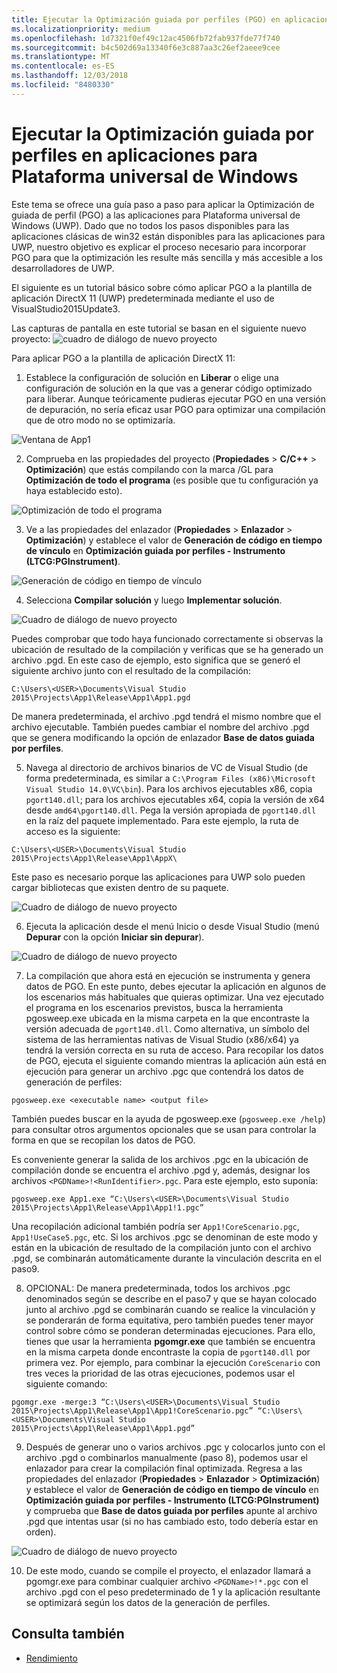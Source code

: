 ```yaml
---
title: Ejecutar la Optimización guiada por perfiles (PGO) en aplicaciones para Plataforma universal de Windows (UWP)
ms.localizationpriority: medium
ms.openlocfilehash: 1d7321f0ef49c12ac4506fb72fab937fde77f740
ms.sourcegitcommit: b4c502d69a13340f6e3c887aa3c26ef2aeee9cee
ms.translationtype: MT
ms.contentlocale: es-ES
ms.lasthandoff: 12/03/2018
ms.locfileid: "8480330"
---
```

# <a name="running-profile-guided-optimization-on-universal-windows-platform-apps"></a>Ejecutar la Optimización guiada por perfiles en aplicaciones para Plataforma universal de Windows 
 
Este tema se ofrece una guía paso a paso para aplicar la Optimización de guiada de perfil (PGO) a las aplicaciones para Plataforma universal de Windows (UWP). Dado que no todos los pasos disponibles para las aplicaciones clásicas de win32 están disponibles para las aplicaciones para UWP, nuestro objetivo es explicar el proceso necesario para incorporar PGO para que la optimización les resulte más sencilla y más accesible a los desarrolladores de UWP.

El siguiente es un tutorial básico sobre cómo aplicar PGO a la plantilla de aplicación DirectX 11 (UWP) predeterminada mediante el uso de VisualStudio2015Update3.
 
Las capturas de pantalla en este tutorial se basan en el siguiente nuevo proyecto: ![cuadro de diálogo de nuevo proyecto](images/pgo-001.png)

Para aplicar PGO a la plantilla de aplicación DirectX 11:

1. Establece la configuración de solución en **Liberar** o elige una configuración de solución en la que vas a generar código optimizado para liberar. Aunque teóricamente pudieras ejecutar PGO en una versión de depuración, no sería eficaz usar PGO para optimizar una compilación que de otro modo no se optimizaría. 
 
 ![Ventana de App1](images/pgo-002.png)
 
2. Comprueba en las propiedades del proyecto (**Propiedades** > **C/C++** > **Optimización**) que estás compilando con la marca /GL para **Optimización de todo el programa** (es posible que tu configuración ya haya establecido esto).

 ![Optimización de todo el programa](images/pgo-003.png)

3. Ve a las propiedades del enlazador (**Propiedades** > **Enlazador** > **Optimización**) y establece el valor de **Generación de código en tiempo de vínculo** en **Optimización guiada por perfiles - Instrumento (LTCG:PGInstrument)**.
 
 ![Generación de código en tiempo de vínculo](images/pgo-004.png)

4. Selecciona **Compilar solución** y luego **Implementar solución**. 

 ![Cuadro de diálogo de nuevo proyecto](images/pgo-005.png)
 
 Puedes comprobar que todo haya funcionado correctamente si observas la ubicación de resultado de la compilación y verificas que se ha generado un archivo .pgd. En este caso de ejemplo, esto significa que se generó el siguiente archivo junto con el resultado de la compilación:
 
 `C:\Users\<USER>\Documents\Visual Studio 2015\Projects\App1\Release\App1\App1.pgd`

 De manera predeterminada, el archivo .pgd tendrá el mismo nombre que el archivo ejecutable. También puedes cambiar el nombre del archivo .pgd que se genera modificando la opción de enlazador **Base de datos guiada por perfiles**. 
 
5. Navega al directorio de archivos binarios de VC de Visual Studio (de forma predeterminada, es similar a `C:\Program Files (x86)\Microsoft Visual Studio 14.0\VC\bin`). Para los archivos ejecutables x86, copia `pgort140.dll`; para los archivos ejecutables x64, copia la versión de x64 desde `amd64\pgort140.dll`. Pega la versión apropiada de `pgort140.dll` en la raíz del paquete implementado. Para este ejemplo, la ruta de acceso es la siguiente:

 `C:\Users\<USER>\Documents\Visual Studio 2015\Projects\App1\Release\App1\AppX\`

 Este paso es necesario porque las aplicaciones para UWP solo pueden cargar bibliotecas que existen dentro de su paquete.

 ![Cuadro de diálogo de nuevo proyecto](images/pgo-006.png)
 
6. Ejecuta la aplicación desde el menú Inicio o desde Visual Studio (menú **Depurar** con la opción **Iniciar sin depurar**). 

 ![Cuadro de diálogo de nuevo proyecto](images/pgo-007.png)
 
7. La compilación que ahora está en ejecución se instrumenta y genera datos de PGO. En este punto, debes ejecutar la aplicación en algunos de los escenarios más habituales que quieras optimizar. Una vez ejecutado el programa en los escenarios previstos, busca la herramienta pgosweep.exe ubicada en la misma carpeta en la que encontraste la versión adecuada de `pgort140.dll`. Como alternativa, un símbolo del sistema de las herramientas nativas de Visual Studio (x86/x64) ya tendrá la versión correcta en su ruta de acceso. Para recopilar los datos de PGO, ejecuta el siguiente comando mientras la aplicación aún está en ejecución para generar un archivo .pgc que contendrá los datos de generación de perfiles:
 
  `pgosweep.exe <executable name> <output file>` 
 
  También puedes buscar en la ayuda de pgosweep.exe (`pgosweep.exe /help`) para consultar otros argumentos opcionales que se usan para controlar la forma en que se recopilan los datos de PGO.
 
  Es conveniente generar la salida de los archivos .pgc en la ubicación de compilación donde se encuentra el archivo .pgd y, además, designar los archivos `<PGDName>!<RunIdentifier>.pgc`. Para este ejemplo, esto suponía:
 
  ```
  pgosweep.exe App1.exe “C:\Users\<USER>\Documents\Visual Studio 2015\Projects\App1\Release\App1\App1!1.pgc”
  ```
 
  Una recopilación adicional también podría ser `App1!CoreScenario.pgc`, `App1!UseCase5.pgc`, etc. Si los archivos .pgc se denominan de este modo y están en la ubicación de resultado de la compilación junto con el archivo .pgd, se combinarán automáticamente durante la vinculación descrita en el paso9.
 
8. OPCIONAL: De manera predeterminada, todos los archivos .pgc denominados según se describe en el paso7 y que se hayan colocado junto al archivo .pgd se combinarán cuando se realice la vinculación y se ponderarán de forma equitativa, pero también puedes tener mayor control sobre cómo se ponderan determinadas ejecuciones. Para ello, tienes que usar la herramienta **pgomgr.exe** que también se encuentra en la misma carpeta donde encontraste la copia de `pgort140.dll` por primera vez. Por ejemplo, para combinar la ejecución `CoreScenario` con tres veces la prioridad de las otras ejecuciones, podemos usar el siguiente comando:
 
 ```
 pgomgr.exe -merge:3 “C:\Users\<USER>\Documents\Visual Studio 2015\Projects\App1\Release\App1\App1!CoreScenario.pgc” “C:\Users\<USER>\Documents\Visual Studio 2015\Projects\App1\Release\App1\App1.pgd”
 ```
 
9. Después de generar uno o varios archivos .pgc y colocarlos junto con el archivo .pgd o combinarlos manualmente (paso 8), podemos usar el enlazador para crear la compilación final optimizada. Regresa a las propiedades del enlazador (**Propiedades** > **Enlazador** > **Optimización**) y establece el valor de **Generación de código en tiempo de vínculo** en **Optimización guiada por perfiles - Instrumento (LTCG:PGInstrument)** y comprueba que **Base de datos guiada por perfiles** apunte al archivo .pgd que intentas usar (si no has cambiado esto, todo debería estar en orden).

 ![Cuadro de diálogo de nuevo proyecto](images/pgo-009.png)
 
10. De este modo, cuando se compile el proyecto, el enlazador llamará a pgomgr.exe para combinar cualquier archivo `<PGDName>!*.pgc` con el archivo .pgd con el peso predeterminado de 1 y la aplicación resultante se optimizará según los datos de la generación de perfiles.

## <a name="see-also"></a>Consulta también
- [Rendimiento](performance-and-xaml-ui.md)

 

